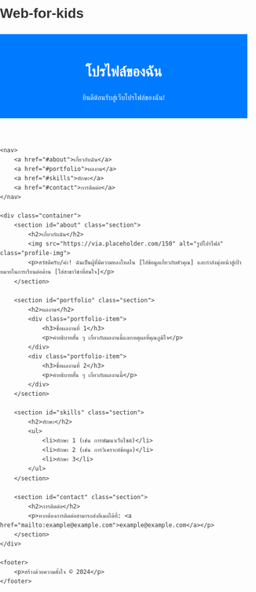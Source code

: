 # Web-for-kids

<!DOCTYPE html>
<html lang="th">
<head>
    <meta charset="UTF-8">
    <meta name="viewport" content="width=device-width, initial-scale=1.0">
    <title>เว็บโปรไฟล์ของฉัน</title>
    <style>
        body {
            font-family: Arial, sans-serif;
            margin: 0;
            padding: 0;
            box-sizing: border-box;
            line-height: 1.6;
            color: #333;
        }
        header {
            background: #007bff;
            color: white;
            padding: 1rem 0;
            text-align: center;
        }
        nav {
            display: flex;
            justify-content: center;
            background: #0056b3;
        }
        nav a {
            color: white;
            padding: 1rem;
            text-decoration: none;
            transition: background 0.3s;
        }
        nav a:hover {
            background: #004494;
        }
        .container {
            padding: 2rem;
            max-width: 800px;
            margin: 0 auto;
        }
        .section {
            margin-bottom: 3rem;
        }
        .section h2 {
            margin-bottom: 1rem;
            color: #007bff;
        }
        footer {
            text-align: center;
            padding: 1rem;
            background: #0056b3;
            color: white;
        }
        .profile-img {
            display: block;
            max-width: 150px;
            margin: 1rem auto;
            border-radius: 50%;
        }
        .portfolio-item {
            border: 1px solid #ddd;
            padding: 1rem;
            margin-bottom: 1rem;
            border-radius: 5px;
        }
    </style>
</head>
<body>
    <header>
        <h1>โปรไฟล์ของฉัน</h1>
        <p>ยินดีต้อนรับสู่เว็บโปรไฟล์ของฉัน!</p>
    </header>

    <nav>
        <a href="#about">เกี่ยวกับฉัน</a>
        <a href="#portfolio">ผลงาน</a>
        <a href="#skills">ทักษะ</a>
        <a href="#contact">การติดต่อ</a>
    </nav>

    <div class="container">
        <section id="about" class="section">
            <h2>เกี่ยวกับฉัน</h2>
            <img src="https://via.placeholder.com/150" alt="รูปโปรไฟล์" class="profile-img">
            <p>สวัสดีครับ/ค่ะ! ฉันเป็นผู้ที่มีความหลงใหลใน [ใส่ข้อมูลเกี่ยวกับตัวคุณ] และกำลังมุ่งหน้าสู่เป้าหมายในการเรียนต่อด้าน [ใส่สาขาวิชาที่สนใจ]</p>
        </section>

        <section id="portfolio" class="section">
            <h2>ผลงาน</h2>
            <div class="portfolio-item">
                <h3>ชื่อผลงานที่ 1</h3>
                <p>คำอธิบายสั้น ๆ เกี่ยวกับผลงานนี้และเหตุผลที่คุณภูมิใจ</p>
            </div>
            <div class="portfolio-item">
                <h3>ชื่อผลงานที่ 2</h3>
                <p>คำอธิบายสั้น ๆ เกี่ยวกับผลงานนี้</p>
            </div>
        </section>

        <section id="skills" class="section">
            <h2>ทักษะ</h2>
            <ul>
                <li>ทักษะ 1 (เช่น การพัฒนาเว็บไซต์)</li>
                <li>ทักษะ 2 (เช่น การวิเคราะห์ข้อมูล)</li>
                <li>ทักษะ 3</li>
            </ul>
        </section>

        <section id="contact" class="section">
            <h2>การติดต่อ</h2>
            <p>หากต้องการติดต่อสามารถส่งอีเมลได้ที่: <a href="mailto:example@example.com">example@example.com</a></p>
        </section>
    </div>

    <footer>
        <p>สร้างด้วยความตั้งใจ © 2024</p>
    </footer>
</body>
</html>
